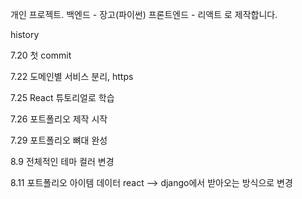 개인 프로젝트.
백엔드 - 장고(파이썬)
프론트엔드 - 리액트
로 제작합니다.

history

7.20
첫 commit

7.22
도메인별 서비스 분리, https

7.25 React 튜토리얼로 학습 

7.26 포트폴리오 제작 시작

7.29 포트폴리오 뼈대 완성

8.9 전체적인 테마 컬러 변경

8.11 포트폴리오 아이템 데이터 react --> django에서 받아오는 방식으로 변경
